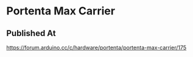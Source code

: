 # Portenta Max Carrier

## Published At

https://forum.arduino.cc/c/hardware/portenta/portenta-max-carrier/175
